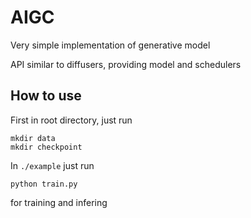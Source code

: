 # AIGC
Very simple implementation of generative model

API similar to diffusers, providing model and schedulers

## How to use
First in root directory, just run
```shell
mkdir data
mkdir checkpoint
```

In ```./example``` just run
```shell
python train.py
```
for training and infering